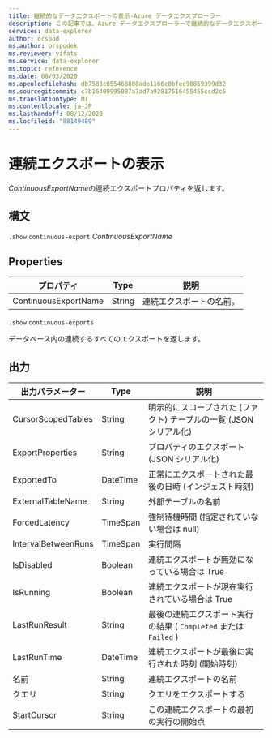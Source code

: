 ```yaml
---
title: 継続的なデータエクスポートの表示-Azure データエクスプローラー
description: この記事では、Azure データエクスプローラーで継続的なデータエクスポートのプロパティを表示する方法について説明します。
services: data-explorer
author: orspod
ms.author: orspodek
ms.reviewer: yifats
ms.service: data-explorer
ms.topic: reference
ms.date: 08/03/2020
ms.openlocfilehash: db7583c055468808ade1166c0bfee90859399d32
ms.sourcegitcommit: c7b16409995087a7ad7a92817516455455ccd2c5
ms.translationtype: MT
ms.contentlocale: ja-JP
ms.lasthandoff: 08/12/2020
ms.locfileid: "88149489"
---
```

# <a name="show-continuous-export"></a>連続エクスポートの表示

*ContinuousExportName*の連続エクスポートプロパティを返します。 

## <a name="syntax"></a>構文

`.show` `continuous-export` *ContinuousExportName*

## <a name="properties"></a>Properties

| プロパティ             | Type   | 説明                |
|----------------------|--------|----------------------------|
| ContinuousExportName | String | 連続エクスポートの名前。 |

`.show` `continuous-exports`

データベース内の連続するすべてのエクスポートを返します。 

## <a name="output"></a>出力

| 出力パラメーター    | Type     | 説明                                                             |
|---------------------|----------|-------------------------------------------------------------------------|
| CursorScopedTables  | String   | 明示的にスコープされた (ファクト) テーブルの一覧 (JSON シリアル化)               |
| ExportProperties    | String   | プロパティのエクスポート (JSON シリアル化)                                     |
| ExportedTo          | DateTime | 正常にエクスポートされた最後の日時 (インジェスト時刻)       |
| ExternalTableName   | String   | 外部テーブルの名前                                              |
| ForcedLatency       | TimeSpan | 強制待機時間 (指定されていない場合は null)                                   |
| IntervalBetweenRuns | TimeSpan | 実行間隔                                                   |
| IsDisabled          | Boolean  | 連続エクスポートが無効になっている場合は True                               |
| IsRunning           | Boolean  | 連続エクスポートが現在実行されている場合は True                      |
| LastRunResult       | String   | 最後の連続エクスポート実行の結果 ( `Completed` または `Failed` ) |
| LastRunTime         | DateTime | 連続エクスポートが最後に実行された時刻 (開始時刻)           |
| 名前                | String   | 連続エクスポートの名前                                           |
| クエリ               | String   | クエリをエクスポートする                                                            |
| StartCursor         | String   | この連続エクスポートの最初の実行の開始点         |

